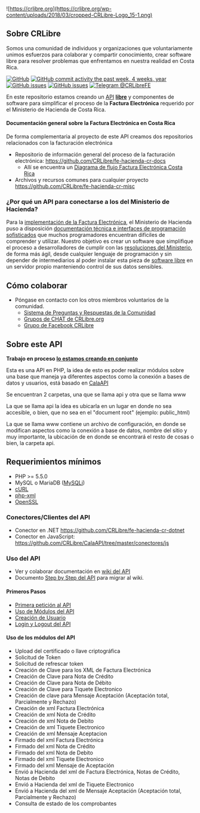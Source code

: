 ![https://crlibre.org](https://crlibre.org/wp-content/uploads/2018/03/cropped-CRLibre-Logo_15-1.png)

## Sobre CRLibre
Somos una comunidad de individuos y organizaciones que voluntariamente unimos esfuerzos para colaborar y compartir conocimiento, crear software libre para resolver problemas que enfrentamos en nuestra realidad en Costa Rica.

[![GitHub](https://img.shields.io/github/license/CRLibre/API_Hacienda.svg)](https://github.com/CRLibre/API_Hacienda/blob/master/LICENSE) 
[![GitHub commit activity the past week, 4 weeks, year](https://img.shields.io/github/commit-activity/y/CRLibre/API_Hacienda.svg?logo=github)](https://github.com/CRLibre/API_Hacienda/commits/master) 
[![GitHub issues](https://img.shields.io/github/issues-raw/CRLibre/API_Hacienda.svg)](https://github.com/CRLibre/API_Hacienda/issues) 
[![GitHub issues](https://img.shields.io/github/issues-pr/CRLibre/API_Hacienda.svg)](https://github.com/CRLibre/API_Hacienda/pulls) [![Telegram @CRLibreFE](https://img.shields.io/badge/Telegram-%40CRLibreFE-blue.svg?logo=telegram)](https://crlibre.org/chats/)

En este repositorio estamos creando un [API](https://es.wikipedia.org/wiki/Interfaz_de_programaci%C3%B3n_de_aplicaciones "Interfaz de programación de aplicaciones, del inglés Application Programming Interface es un conjunto de subrutinas, funciones y procedimientos que ofrece una pieza de software para ser utilizado por otro software") **[libre](https://es.wikipedia.org/wiki/Software_libre "El software libre es todo programa informático cuyo código fuente puede ser estudiado, modificado, y utilizado libremente con cualquier fin y redistribuido con o sin cambios o mejoras")** y componentes de software para simplificar el proceso de la **Factura Electrónica** requerido por el Ministerio de Hacienda de Costa Rica.

#### Documentación general sobre la Factura Electrónica en Costa Rica
De forma complementaria al proyecto de este API creamos dos repositorios relacionados con la facturación electrónica
- Repositorio de información general del proceso de la facturación electrónica: https://github.com/CRLibre/fe-hacienda-cr-docs
  - Allí se encuentra un [Diagrama de flujo Factura Electrónica Costa Rica](https://raw.githubusercontent.com/CRLibre/docs-fe-hacienda-cr/master/diagrama-flujo/Diagrama%20de%20Flujo%20para%20Factura%20Electronica%20Costa%20Rica.png)
- Archivos y recursos comunes para cualquier proyecto https://github.com/CRLibre/fe-hacienda-cr-misc

### ¿Por qué un API para conectarse a los del Ministerio de Hacienda?
Para la [implementación de la Factura Electrónica](https://www.hacienda.go.cr/contenido/14350-factura-electronica), el Ministerio de Hacienda puso a disposición [documentación técnica e interfaces de programación sofisticados](https://www.hacienda.go.cr/ATV/ComprobanteElectronico/frmAnexosyEstructuras.aspx) que muchos programadores encuentran difíciles de comprender y utilizar. Nuestro objetivo es crear un software que simplifique el proceso a desarrolladores de cumplir con las [resoluciones del Ministerio](https://tribunet.hacienda.go.cr/docs/esquemas/2016/v4.2/ResolucionComprobantesElectronicosDGT-R-48-2016_4.2.pdf), de forma más ágil, desde cualquier lenguaje de programación y sin depender de intermediarios al poder instalar esta pieza de [software libre](https://es.wikipedia.org/wiki/Software_libre) en un servidor propio manteniendo control de sus datos sensibles.

## Cómo colaborar

- Póngase en contacto con los otros miembros voluntarios de la comunidad.
    - [Sistema de Preguntas y Respuestas de la Comunidad](https://crlibre.org/qa/)
    - [Grupos de CHAT de CRLibre.org](https://crlibre.org/chats/)
    - [Grupo de Facebook CRLibre](https://www.facebook.com/groups/105812240170199/)

## Sobre este API

**Trabajo en proceso [lo estamos creando en conjunto](CONTRIBUTING.md)**

Esta es una API en PHP, la idea de esto es poder realizar módulos sobre una base que maneja ya diferentes aspectos como la conexión a bases de datos y usuarios, está basado en [CalaAPI](https://github.com/CRLibre/CalaAPI)

Se encuentran 2 carpetas, una que se llama api y otra que se llama www

La que se llama api la idea es ubicarla en un lugar en donde no sea accesible, o bien, que no sea en el "document root" (ejemplo: public_html)

La que se llama www contiene un archivo de configuración, en donde se modifican aspectos como la conexión a base de datos, nombre del sitio y muy importante, la ubicación de en donde se encontrará el resto de cosas o bien, la carpeta api.

## Requerimientos mínimos

- PHP >= 5.5.0
- MySQL o MariaDB ([MySQLi](http://php.net/manual/en/book.mysqli.php))
- [cURL](http://php.net/manual/en/book.curl.php)
- [php-xml](http://php.net/manual/en/book.simplexml.php)
- [OpenSSL](http://php.net/manual/en/book.openssl.php)

### Conectores/Clientes del API
- Conector en .NET https://github.com/CRLibre/fe-hacienda-cr-dotnet
- Conector en JavaScript: https://github.com/CRLibre/CalaAPI/tree/master/conectores/js

### Uso del API
- Ver y colaborar documentación en [wiki del API](https://github.com/CRLibre/API_Hacienda/wiki "Wiki CRLibre API_Hacienda")
- Documento [Step by Step del API](https://crlibre.org/wp-content/uploads/2018/08/586abf6db6fc1117b60b2753-280x124.png) para migrar al wiki.

#### Primeros Pasos
- [Primera petición al API](https://github.com/CRLibre/API_Hacienda/wiki/Primera-petici%C3%B3n-al-API)
- [Uso de Módulos del API](https://github.com/CRLibre/API_Hacienda/wiki/Uso-de-M%C3%B3dulos-del-API)
- [Creación de Usuario](https://github.com/CRLibre/API_Hacienda/wiki/Creaci%C3%B3n-de-Usuario)
- [Login y Logout del API](https://github.com/CRLibre/API_Hacienda/wiki/Login-y-Logout-del-API)

#### Uso de los módulos del API
- Upload del certificado o llave criptográfica
- Solicitud de Token
- Solicitud de refrescar token
- Creación de Clave para los XML de Factura Electrónica
- Creación de Clave para Nota de Crédito
- Creación de Clave para Nota de Débito
- Creación de Clave para Tiquete Electronico
- Creación de clave para Mensaje Aceptación (Aceptación total, Parcialmente y Rechazo)
- Creación de xml Factura Electrónica
- Creación de xml Nota de Crédito
- Creación de xml Nota de Debito
- Creación de xml Tiquete Electronico
- Creación de xml Mensaje Aceptacion
- Firmado del xml Factura Electrónica
- Firmado del xml Nota de Crédito
- Firmado del xml Nota de Debito
- Firmado del xml Tiquete Electronico
- Firmado del xml Mensaje de Aceptación
- Envió a Hacienda del xml de Factura Electrónica, Notas de Crédito, Notas de Debito
- Envió a Hacienda del xml de Tiquete Electronico
- Envió a Hacienda del xml de Mensaje Aceptación (Aceptación total, Parcialmente y Rechazo)
- Consulta de estado de los comprobantes
